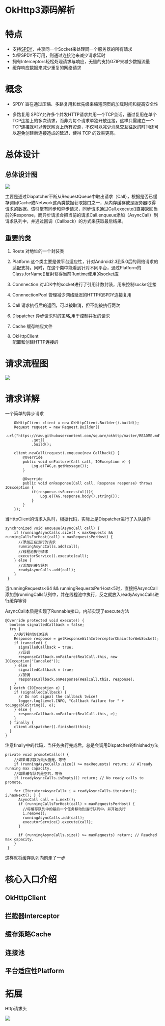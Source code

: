 # OkHttp3源码解析 #



# 特点 #
- 支持[SPDY][link_spdy]，共享同一个Socket来处理同一个服务器的所有请求
- 如果SPDY不可用，则通过连接池来减少请求延时
- 拥有Interceptors轻松处理请求与响应，无缝的支持GZIP来减少数据流量
- 缓存响应数据来减少重复的网络请求

[link_spdy]:http://www.geekpark.net/topics/158198  

# 概念 #
- SPDY
旨在通过压缩、多路复用和优先级来缩短网页的加载时间和提高安全性

- 多路复用
SPDY允许多个并发HTTP请求共用一个TCP会话，通过复用在单个TCP连接上的多次请求，而非为每个请求单独开放连接，这样只需建立一个TCP连接就可以传送网页上所有资源，不仅可以减少消息交互往返的时间还可以避免创建新连接造成的延迟，使得 TCP 的效率更高。

# 总体设计 #
## 总体设计图 ##
![](http://i.imgur.com/3AQhOcL.png)

主要是通过Diapatcher不断从RequestQueue中取出请求（Call），根据是否已缓存调用Cache或Network这两类数据获取接口之一，从内存缓存或是服务器取得请求的数据。该引擎有同步和异步请求，同步请求通过Call.execute()直接返回当前的Response，而异步请求会把当前的请求Call.enqueue添加（AsyncCall）到请求队列中，并通过回调（Callback）的方式来获取最后结果。
## 重要的类 ##

1. Route
对地址的一个封装类

2. Platform
这个类主要是做平台适应性，针对Android2.3到5.0后的网络请求的适配支持。同时，在这个类中能看到针对不同平台，通过Platform的Class.forName()反射获得当前Runtime使用的socket库

3. Connnection
对JDK中的socket进行了引用计数封装，用来控制socket连接

4. ConnnectionPool
管理减少网络延迟的HTTP和SPDY连接复用

5. Call
请求执行后的返回，可以被取消，但不能被执行两次

6. Dispatcher
异步请求时的策略,用于控制并发的请求

7. Cache
缓存响应文件
8. OkHttpClient  
配置和创建HTTP连接的



# 请求流程图 #
![](http://i.imgur.com/jjN5oJZ.png)

# 请求详解 #
一个简单的异步请求  

        OkHttpClient client = new OkHttpClient.Builder().build();
        Request request = new Request.Builder()
                .url("https://raw.githubusercontent.com/square/okhttp/master/README.md")
                .get()
                .build();

        client.newCall(request).enqueue(new Callback() {
            @Override
            public void onFailure(Call call, IOException e) {
                Log.e(TAG,e.getMessage());
            }

            @Override
            public void onResponse(Call call, Response response) throws IOException {
                if(response.isSuccessful()){
                    Log.e(TAG,response.body().string());
                }
            }
        });

当HttpClient的请求入队时，根据代码，实际上是Dispatcher进行了入队操作  

	synchronized void enqueue(AsyncCall call) {
	    if (runningAsyncCalls.size() < maxRequests && runningCallsForHost(call) < maxRequestsPerHost) {
		  //添加正在运行的请求
	      runningAsyncCalls.add(call);
		  //线程池执行请求
	      executorService().execute(call);
	    } else {
		  //添加到缓存队列
	      readyAsyncCalls.add(call);
	    }
 	 }  

当runningRequests<64 && runningRequestsPerHost<5时，直接把AsyncCall添加到runningCalls队列中，并在线程池中执行，反之就放入readyAsyncCalls进行缓存等待  

AsyncCall本质是实现了Runnable接口，内部实现了execute方法

	@Override protected void execute() {
      boolean signalledCallback = false;
      try {
		//执行耗时的IO任务
        Response response = getResponseWithInterceptorChain(forWebSocket);
        if (canceled) {
          signalledCallback = true;
		  //回调
          responseCallback.onFailure(RealCall.this, new IOException("Canceled"));
        } else {
          signalledCallback = true;
		  //回调
          responseCallback.onResponse(RealCall.this, response);
        }
      } catch (IOException e) {
        if (signalledCallback) {
          // Do not signal the callback twice!
          logger.log(Level.INFO, "Callback failure for " + toLoggableString(), e);
        } else {
          responseCallback.onFailure(RealCall.this, e);
        }
      } finally {
        client.dispatcher().finished(this);
      }
    }  

注意finally中的代码，当任务执行完成后，总是会调用Dispatcher的finished方法  

    private void promoteCalls() {
		//如果请求数为最大值是，等待
	    if (runningAsyncCalls.size() >= maxRequests) return; // Already running max capacity.
		//如果缓存队列是空的，等待
	    if (readyAsyncCalls.isEmpty()) return; // No ready calls to promote.
	
	    for (Iterator<AsyncCall> i = readyAsyncCalls.iterator(); i.hasNext(); ) {
	      AsyncCall call = i.next();
	      if (runningCallsForHost(call) < maxRequestsPerHost) {
			//将缓存队列中的最后一个任务移动到运行队列中，并开始执行
	        i.remove();
	        runningAsyncCalls.add(call);
	        executorService().execute(call);
	      }
	
	      if (runningAsyncCalls.size() >= maxRequests) return; // Reached max capacity.
	    }
 	 }  

这样就将缓存队列向前走了一步  



# 核心入口介绍 #
## OkHttpClient ##

## 拦截器Interceptor ##

## 缓存策略Cache ##

## 连接池 ##

## 平台适应性Platform ##


# 拓展 #



























Http请求头  

![](http://i.imgur.com/6jj2cWs.png)
